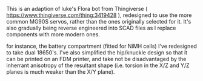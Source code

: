 This is an adaption of luke's Flora bot from Thingiverse
( https://www.thingiverse.com/thing:3419428 ), redesigned to use
the more common MG90S servos, rather than the ones originally selected for it.
It's also gradually being reverse engineered into SCAD files as I replace
components with more modern ones.

for instance, the battery compartment (fitted for NiMH cells) I've redesigned
to take dual 18650's. I've also simplified the hip/knuckle design so that it
can be printed on an FDM printer, and take not be disadvantaged by the inherrant
anisotropy of the resultant shape (i.e. torsion in the X/Z and Y/Z planes is 
much weaker than the X/Y plane).

